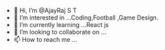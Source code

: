 - 👋 Hi, I’m @AjayRaj S T
- 👀 I’m interested in ...Coding,Football ,Game Design.
- 🌱 I’m currently learning ...React js 
- 💞️ I’m looking to collaborate on ...
- 📫 How to reach me ...

<!---
AjayRajS/AjayRajS is a ✨ special ✨ repository because its `README.md` (this file) appears on your GitHub profile.
You can click the Preview link to take a look at your changes.
--->
